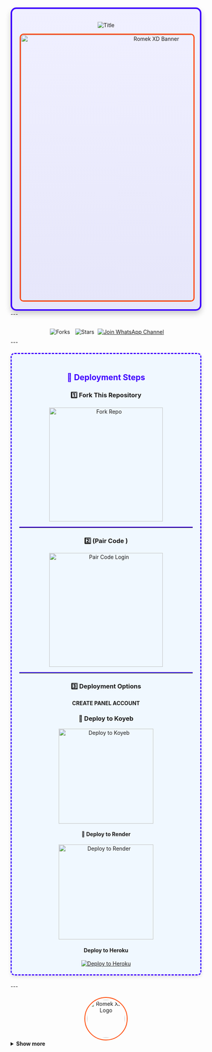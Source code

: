 <div align="center" style="border: 4px solid #3F00FF; padding: 20px; border-radius: 15px; background: linear-gradient(to bottom, #f0f0ff, #e6e6fa); box-shadow: 0px 8px 15px rgba(0, 0, 0, 0.2);">
  <p align="center">
    <img src="https://readme-typing-svg.demolab.com?font=Ribeye&size=50&pause=1000&color=FF4500&center=true&width=900&height=100&lines=Zaynix%20-MD;%20MULTI DEVICE %20WHATSAPP%20BOT;%20DEVELOPED%20BY%20ROMEK%20XD..💖" alt="Title">
  </p>  <div align="center">
    <a href="https://github.com/Zaynixdev/Zaynix-MD">
      <img src="https://files.catbox.moe/liepk0.jpg" alt="Romek XD Banner" width="700" style="border: 3px solid #FF4500; border-radius: 10px;">
    </a>
  </div>
</div>
---

<div align="center" style="margin-top: 20px;">
  <img src="https://img.shields.io/github/forks/Zaynixdev/Zaynix-MD?label=Forks&style=social" alt="Forks" style="margin: 0 5px;">
  <img src="https://img.shields.io/github/stars/Zaynixdev/Zaynix-MD?style=social" alt="Stars" style="margin: 0 5px;">
  <a href="https://whatsapp.com/channel/0029Vb0Tq5eKbYMSSePQtI34" target="_blank">
    <img src="https://img.shields.io/badge/💬%20Join%20WhatsApp%20Channel-green?style=for-the-badge&logo=whatsapp&logoColor=white" alt="Join WhatsApp Channel" style="margin: 10px 0;">
  </a>
</div>
---

<div align="center" style="background: #f0f8ff; padding: 20px; border: 3px dashed #3F00FF; border-radius: 10px; margin: 20px 0; box-shadow: 0px 4px 10px rgba(0, 0, 0, 0.1);">
  <h2 style="color: #3F00FF;">🚀 Deployment Steps</h2>  <h3>1️⃣ Fork This Repository</h3>
  <a href="https://github.com/Zaynixdev/Zaynix-MD/fork" target="_blank">
    <img alt="Fork Repo" src="https://img.shields.io/badge/🍴%20FORK%20THIS%20REPO-black?style=for-the-badge&logo=github&logoColor=white" width="300">
  </a>  <hr style="border-top: 2px solid #3F00FF;">  <h3>2️⃣ (Pair Code )</h3>
  <a href="https://romex-pair-code.onrender.com/?" target="_blank">
    <img alt="Pair Code Login" src="https://img.shields.io/badge/🔑%20PAIR%20CODE%20LOGIN-%2300BFFF?style=for-the-badge&logo=link&logoColor=white" width="300">
  </a>  <hr style="border-top: 2px solid #3F00FF;">  <h3>3️⃣ Deployment Options</h3>  <h4>CREATE PANEL ACCOUNT</h4>
  
<h3>🚀 Deploy to Koyeb</h3>
<a href="https://app.koyeb.com/deploy?name=romek-xd-v2&repository=Zaynixdev%2FZaynix-MD&branch=main&builder=dockerfile&instance_type=free&env%5BSESSION_ID%5D=add your session id&env%5BAUTO_STATUS_REACT%5D=true&env%5BAUTO_READ_STATUS%5D=true&env%5BOWNER_NUMBER%5D=owner numbers" target="_blank">
  <img alt="Deploy to Koyeb" src="https://img.shields.io/badge/🔥%20Deploy%20Now-ff0000?style=for-the-badge&logo=koyeb&logoColor=white&labelColor=000000" width="250">
</a>
</a> <h4>🚀 Deploy to Render</h4>
<a href="https://dashboard.render.com/" target="_blank">
  <img src="https://img.shields.io/badge/🚀%20Deploy%20to%20Render-6a11cb?style=for-the-badge&logo=render&logoColor=white&labelColor=2575fc" alt="Deploy to Render" width="250">
</a>
  <h4>Deploy to Heroku</h4>
  <a href="https://dashboard.heroku.com/new?template=https://github.com/Zaynixdev/Zaynix-MD" target="_blank">
    <img src="https://www.herokucdn.com/deploy/button.svg" alt="Deploy to Heroku">
  </a>
</div>
---

<div align="center" style="margin-top: 20px;">
  <a href="https://github.com/Zaynixdev">
    <img src="https://i.ibb.co/FsmcYzg/ROMEK-XD-V2.jpg" alt="Romek XD Logo" width="100" style="border: 2px solid #FF4500; border-radius: 50%; padding: 5px;">
  </a>
</div>

<details>
  <summary><strong>Show more</strong></summary>


## GitHub Deployment

```yaml
name: Node.js CI

on:
  push:
    branches:
      - main
  pull_request:
    branches:
      - main
  schedule:
    - cron: '0 */6 * * *'  

jobs:
  build:

    runs-on: ubuntu-latest

    strategy:
      matrix:
        node-version: [20.x]

    steps:
    - name: Checkout repository
      uses: actions/checkout@v3

    - name: Set up Node.js
      uses: actions/setup-node@v3
      with:
        node-version: ${{ matrix.node-version }}

    - name: Install dependencies
      run: npm install

    - name: Install FFmpeg
      run: sudo apt-get install -y ffmpeg

    - name: Start application with timeout
      run: |
        timeout 21590s npm start  # Limits run to 5h 59m 50s

    - name: Save state (Optional)
      run: |
        ./save_state.sh
---

